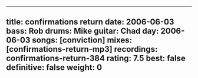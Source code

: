 
---
title: confirmations return
date: 2006-06-03
bass:	Rob
drums:	Mike
guitar:	Chad
day: 2006-06-03
songs: [conviction]
mixes: [confirmations-return-mp3]
recordings: confirmations-return-384
rating: 7.5
best: false
definitive: false
weight: 0
---
